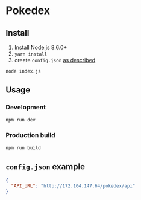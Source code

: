 # Pokedex

## Install

1. Install Node.js 8.6.0+
3. `yarn install`
4. create `config.json` [as described](#configjson-example)

```bash
node index.js
```

## Usage

### Development

```bash
npm run dev
```

### Production build

```bash
npm run build
```

## `config.json` example

```json
{
  "API_URL": "http://172.104.147.64/pokedex/api"
}
```
